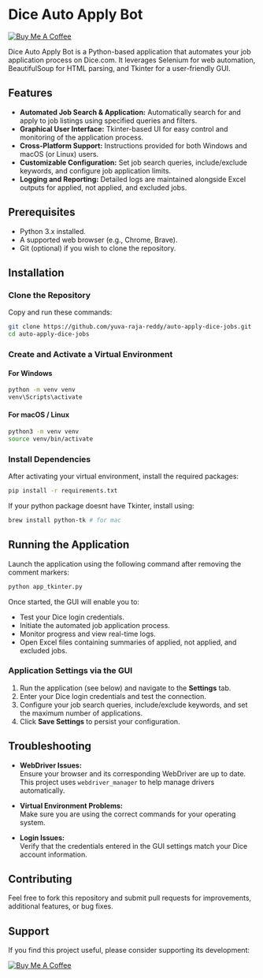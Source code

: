 # Dice Auto Apply Bot

[![Buy Me A Coffee](https://img.shields.io/badge/Buy%20Me%20a%20Coffee-FFDD00?style=for-the-badge&logo=buy-me-a-coffee&logoColor=black)](https://buymeacoffee.com/yuvarajareddy)

Dice Auto Apply Bot is a Python-based application that automates your job application process on Dice.com. It leverages Selenium for web automation, BeautifulSoup for HTML parsing, and Tkinter for a user-friendly GUI.

## Features
- **Automated Job Search & Application:** Automatically search for and apply to job listings using specified queries and filters.
- **Graphical User Interface:** Tkinter-based UI for easy control and monitoring of the application process.
- **Cross-Platform Support:** Instructions provided for both Windows and macOS (or Linux) users.
- **Customizable Configuration:** Set job search queries, include/exclude keywords, and configure job application limits.
- **Logging and Reporting:** Detailed logs are maintained alongside Excel outputs for applied, not applied, and excluded jobs.

## Prerequisites
- Python 3.x installed.
- A supported web browser (e.g., Chrome, Brave).
- Git (optional) if you wish to clone the repository.

## Installation

### Clone the Repository
Copy and run these commands:

```bash
git clone https://github.com/yuva-raja-reddy/auto-apply-dice-jobs.git
cd auto-apply-dice-jobs
```

### Create and Activate a Virtual Environment

#### For Windows
```bash
python -m venv venv
venv\Scripts\activate
```

#### For macOS / Linux
```bash
python3 -m venv venv
source venv/bin/activate
```

### Install Dependencies
After activating your virtual environment, install the required packages:

```bash
pip install -r requirements.txt
```

If your python package doesnt have Tkinter, install using:

```bash
brew install python-tk # for mac
```

## Running the Application

Launch the application using the following command after removing the comment markers:

```bash
python app_tkinter.py
```

Once started, the GUI will enable you to:
- Test your Dice login credentials.
- Initiate the automated job application process.
- Monitor progress and view real-time logs.
- Open Excel files containing summaries of applied, not applied, and excluded jobs.

### Application Settings via the GUI
1. Run the application (see below) and navigate to the **Settings** tab.
2. Enter your Dice login credentials and test the connection.
3. Configure your job search queries, include/exclude keywords, and set the maximum number of applications.
4. Click **Save Settings** to persist your configuration.


## Troubleshooting

- **WebDriver Issues:**  
  Ensure your browser and its corresponding WebDriver are up to date. This project uses `webdriver_manager` to help manage drivers automatically.

- **Virtual Environment Problems:**  
  Make sure you are using the correct commands for your operating system.

- **Login Issues:**  
  Verify that the credentials entered in the GUI settings match your Dice account information.

## Contributing
Feel free to fork this repository and submit pull requests for improvements, additional features, or bug fixes.

## Support
If you find this project useful, please consider supporting its development:

[![Buy Me A Coffee](https://img.shields.io/badge/Buy%20Me%20a%20Coffee-FFDD00?style=for-the-badge&logo=buy-me-a-coffee&logoColor=black)](https://buymeacoffee.com/yuvarajareddy)
